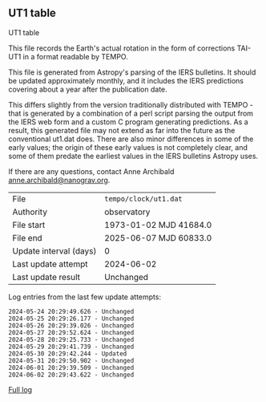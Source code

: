
## UT1 table

UT1 table

This file records the Earth's actual rotation in the form of
corrections TAI-UT1 in a format readable by TEMPO.

This file is generated from Astropy's parsing of the IERS
bulletins. It should be updated approximately monthly, and it
includes the IERS predictions covering about a year after the
publication date.

This differs slightly from the version traditionally distributed
with TEMPO - that is generated by a combination of a perl script
parsing the output from the IERS web form and a custom C program
generating predictions. As a result, this generated file may not
extend as far into the future as the conventional ut1.dat does.
There are also minor differences in some of the early values; the
origin of these early values is not completely clear, and some of
them predate the earliest values in the IERS bulletins Astropy uses.

If there are any questions, contact Anne Archibald
<anne.archibald@nanograv.org>.

|     |     |
|:--- |:--- |
| File | `tempo/clock/ut1.dat` |
| Authority | observatory |
| File start | 1973-01-02 MJD 41684.0 |
| File end | 2025-06-07 MJD 60833.0 |
| Update interval (days) | 0 |
| Last update attempt | 2024-06-02 |
| Last update result | Unchanged |

Log entries from the last few update attempts:
```
2024-05-24 20:29:49.626 - Unchanged
2024-05-25 20:29:26.177 - Unchanged
2024-05-26 20:29:39.026 - Unchanged
2024-05-27 20:29:52.624 - Unchanged
2024-05-28 20:29:25.733 - Unchanged
2024-05-29 20:29:41.739 - Unchanged
2024-05-30 20:29:42.244 - Updated
2024-05-31 20:29:50.902 - Unchanged
2024-06-01 20:29:39.509 - Unchanged
2024-06-02 20:29:43.622 - Unchanged
```
[Full log](https://raw.githubusercontent.com/ipta/pulsar-clock-corrections/main/log/tempo/clock/ut1.dat.log)

